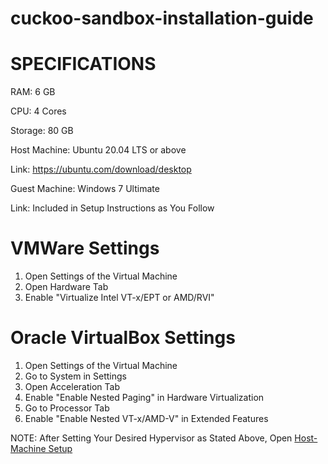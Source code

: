 # cuckoo-sandbox-installation-guide

# SPECIFICATIONS

RAM: 6 GB

CPU: 4 Cores

Storage: 80 GB

Host Machine: Ubuntu 20.04 LTS or above

Link: https://ubuntu.com/download/desktop

Guest Machine: Windows 7 Ultimate

Link: Included in Setup Instructions as You Follow

# VMWare Settings

1. Open Settings of the Virtual Machine
2. Open Hardware Tab
3. Enable "Virtualize Intel VT-x/EPT or AMD/RVI"

# Oracle VirtualBox Settings

1. Open Settings of the Virtual Machine
2. Go to System in Settings
3. Open Acceleration Tab
4. Enable "Enable Nested Paging" in Hardware Virtualization
5. Go to Processor Tab
6. Enable "Enable Nested VT-x/AMD-V" in Extended Features

NOTE: After Setting Your Desired Hypervisor as Stated Above, Open [Host-Machine Setup](https://github.com/cyberseef/cuckoo-sandbox-installation-guide/blob/91191b86fd0902e7862e36e83f2c7e896daf0ebf/Setting-Up%20Host%20Machine.MD)
